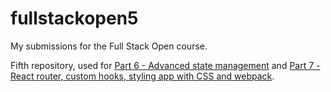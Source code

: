 # fullstackopen5
My submissions for the Full Stack Open course.

Fifth repository, used for [Part 6 - Advanced state management](https://fullstackopen.com/en/part6) and [Part 7 - React router, custom hooks, styling app with CSS and webpack](https://fullstackopen.com/en/part7).